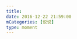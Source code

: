 ```yaml
---
title: 
date: 2016-12-22 21:59:00
mCategories: [说说]
type: moment
---
```


<div id="pics-20161222215900"></div>

<script src="/lib/moment/pics.js"></script>
<script>
var data = [
    {"link": "2016-12-22_000000.jpeg", "type": "shuoshuo"}
];
picsRender(data, "pics-20161222215900");
</script>
